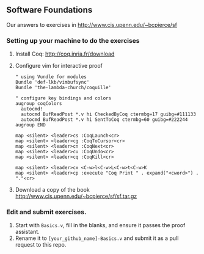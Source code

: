 ## Software Foundations

Our answers to exercises in http://www.cis.upenn.edu/~bcpierce/sf

### Setting up your machine to do the exercises

1. Install Coq: http://coq.inria.fr/download
2. Configure vim for interactive proof

   ```viml
   " using Vundle for modules
   Bundle 'def-lkb/vimbufsync'
   Bundle 'the-lambda-church/coquille'
   
   " configure key bindings and colors
   augroup coqColors
     autocmd!
     autocmd BufReadPost *.v hi CheckedByCoq ctermbg=17 guibg=#111133
     autocmd BufReadPost *.v hi SentToCoq ctermbg=60 guibg=#222244
   augroup END

   map <silent> <leader>cs :CoqLaunch<cr>
   map <silent> <leader>cg :CoqToCursor<cr>
   map <silent> <leader>cn :CoqNext<cr>
   map <silent> <leader>cu :CoqUndo<cr>
   map <silent> <leader>cq :CoqKill<cr>
  
   map <silent> <leader>cx <C-w>l<C-w>L<C-w>t<C-w>K
   map <silent> <leader>cp :execute "Coq Print " . expand("<cword>") . "."<cr>
   ```
3. Download a copy of the book http://www.cis.upenn.edu/~bcpierce/sf/sf.tar.gz

### Edit and submit exercises.

1. Start with `Basics.v`, fill in the blanks, and ensure it passes
   the proof assistant.
2. Rename it to `[your_github_name]-Basics.v` and submit it
   as a pull request to this repo.
